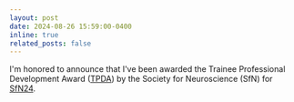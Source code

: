 ```yaml
---
layout: post
date: 2024-08-26 15:59:00-0400
inline: true
related_posts: false
---
```


I'm honored to announce that I've been awarded the Trainee Professional Development Award ([TPDA](https://www.sfn.org/meetings/meeting-awards/trainee-professional-development-award)) by the Society for Neuroscience (SfN) for [SfN24](https://www.sfn.org/meetings/neuroscience-2024).
